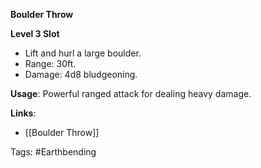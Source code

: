 **Boulder Throw**

**Level 3 Slot**
- Lift and hurl a large boulder.
- Range: 30ft.
- Damage: 4d8 bludgeoning.

**Usage**: Powerful ranged attack for dealing heavy damage.

**Links**:
- [[Boulder Throw]]

Tags:
#Earthbending